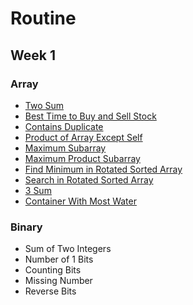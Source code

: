 # Routine

## Week 1

### Array

* [Two Sum](Questions/TwoSum.md)
* [Best Time to Buy and Sell Stock](Questions/BestTimetoBuyandSellStock.md)
* [Contains Duplicate](Questions/ContainsDuplicate.md)
* [Product of Array Except Self](Questions/ProductofArrayExceptSelf.md)
* [Maximum Subarray](Questions/MaximumSubarray.md)
* [Maximum Product Subarray](Questions/MaximumProductSubarray.md)
* [Find Minimum in Rotated Sorted Array](Questions/FindMinimuminRotatedSortedArray.md)
* [Search in Rotated Sorted Array](Questions/SearchinRotatedSortedArray.md)
* [3 Sum](Questions/3Sum.md)
* [Container With Most Water](Questions/ContainerWithMostWater.md)


### Binary

* Sum of Two Integers
* Number of 1 Bits
* Counting Bits
* Missing Number
* Reverse Bits
